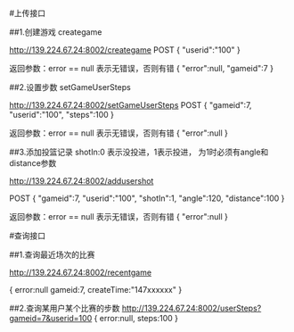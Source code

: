 #上传接口

##1.创建游戏 creategame

http://139.224.67.24:8002/creategame
POST
{
	"userid":"100"
}

返回参数：error == null 表示无错误，否则有错
{
	"error":null,
	"gameid":7
}

##2.设置步数 setGameUserSteps

http://139.224.67.24:8002/setGameUserSteps
POST
{
	"gameid":7,
	"userid":"100",
	"steps":100
}

返回参数：error == null 表示无错误，否则有错
{
	"error":null
}

##3.添加投篮记录  shotIn:0 表示没投进，1表示投进， 为1时必须有angle和distance参数

http://139.224.67.24:8002/addusershot

POST
{
	"gameid":7,
	"userid":"100",
	"shotIn":1,
	"angle":120,
	"distance":100
}

返回参数：error == null 表示无错误，否则有错
{
	"error":null
}


#查询接口

##1.查询最近场次的比赛

http://139.224.67.24:8002/recentgame

{
	error:null
	gameid:7,
	createTime:"147xxxxxx"
}


##2.查询某用户某个比赛的步数
http://139.224.67.24:8002/userSteps?gameid=7&userid=100
{
	error:null,
	steps:100
}